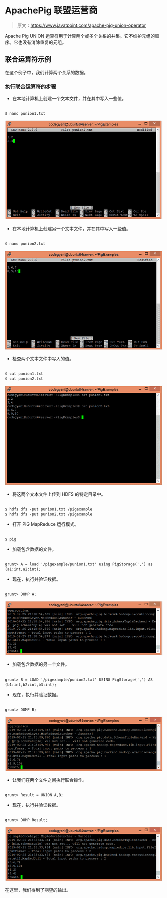 # ApachePig 联盟运营商

> 原文：<https://www.javatpoint.com/apache-pig-union-operator>

Apache Pig UNION 运算符用于计算两个或多个关系的并集。它不维护元组的顺序。它也没有消除重复的元组。

## 联合运算符示例

在这个例子中，我们计算两个关系的数据。

### 执行联合运算符的步骤

*   在本地计算机上创建一个文本文件，并在其中写入一些值。

```

$ nano punion1.txt

```

![Apache Pig UNION Operator](img/1f2d18bd0771f646a96e46af7948e740.png)

*   在本地计算机上创建另一个文本文件，并在其中写入一些值。

```

$ nano punion2.txt

```

![Apache Pig UNION Operator](img/cd22c8ef93fa92f28879e377486ab266.png)

*   检查两个文本文件中写入的值。

```

$ cat punion1.txt
$ cat punion2.txt

```

![Apache Pig UNION Operator](img/557904c0edef587471f536b6e0bbf9b5.png)

*   将这两个文本文件上传到 HDFS 的特定目录中。

```

$ hdfs dfs -put punion1.txt /pigexample
$ hdfs dfs -put punion2.txt /pigexample

```

*   打开 PIG MapReduce 运行模式。

```

$ pig

```

*   加载包含数据的文件。

```

grunt> A = load '/pigexample/punion1.txt' using PigStorage(',') as (a1:int,a2:int);

```

*   现在，执行并验证数据。

```

grunt> DUMP A;

```

![Apache Pig UNION Operator](img/2f565ffa2b370378a528a11c64d74c0c.png)

*   加载包含数据的另一个文件。

```

grunt> B = LOAD '/pigexample/punion2.txt' USING PigStorage(',') AS (b1:int,b2:int,b3:int);

```

*   现在，执行并验证数据。

```

grunt> DUMP B;

```

![Apache Pig UNION Operator](img/4257946cea59f1c9ded0cfa15f4fb197.png)

*   让我们在两个文件之间执行联合操作。

```

grunt> Result = UNION A,B;

```

*   现在，执行并验证数据。

```

grunt> DUMP Result;

```

![Apache Pig UNION Operator](img/fedf81bcf71f9408da1353240b13dd4c.png)

在这里，我们得到了期望的输出。